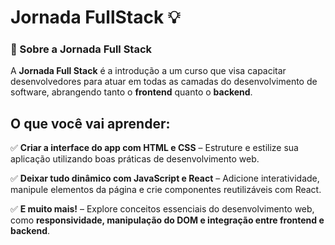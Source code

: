 # Jornada FullStack 💡

### 🚀 Sobre a Jornada Full Stack
A **Jornada Full Stack** é a introdução a um curso que visa capacitar desenvolvedores para atuar em todas as camadas do desenvolvimento de software, abrangendo tanto o **frontend** quanto o **backend**.

## O que você vai aprender:

✅ **Criar a interface do app com HTML e CSS** – Estruture e estilize sua aplicação utilizando boas práticas de desenvolvimento web.

✅ **Deixar tudo dinâmico com JavaScript e React** – Adicione interatividade, manipule elementos da página e crie componentes reutilizáveis com React.

✅ **E muito mais!** – Explore conceitos essenciais do desenvolvimento web, como **responsividade, manipulação do DOM e integração entre frontend e backend**.

